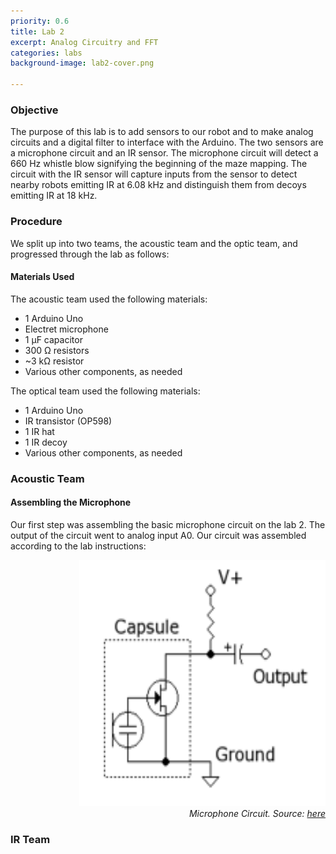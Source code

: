 ```yaml
---
priority: 0.6
title: Lab 2
excerpt: Analog Circuitry and FFT
categories: labs
background-image: lab2-cover.png

---
```


### Objective
The purpose of this lab is to add sensors to our robot and to make analog circuits and a digital filter to interface with the Arduino. The two sensors are a microphone circuit and an IR sensor. The microphone circuit will detect a 660 Hz whistle blow signifying the beginning of the maze mapping. The circuit with the IR sensor will capture inputs from the sensor to detect nearby robots emitting IR at 6.08 kHz and distinguish them from decoys emitting IR at 18 kHz.

### Procedure
We split up into two teams, the acoustic team and the optic team, and progressed through the lab as follows:

#### Materials Used
The acoustic team used the following materials:
* 1 Arduino Uno
* Electret microphone
* 1 µF capacitor
* 300 Ω resistors
* ~3 kΩ resistor
* Various other components, as needed

The optical team used the following materials:
* 1 Arduino Uno
* IR transistor (OP598)
* 1 IR hat
* 1 IR decoy
* Various other components, as needed

### Acoustic Team 
#### Assembling the Microphone
Our first step was assembling the basic microphone circuit on the lab 2. The output of the circuit went to analog input A0. Our circuit was assembled according to the lab instructions:

<p align="right">
  <img src="/images/lab2_fig1.png" width="394px" height="394px"/><br/>
  <i>Microphone Circuit. Source: <a href="https://cei-lab.github.io/ece3400-2018/lab2.html">here</a></i>
</p>

### IR Team



